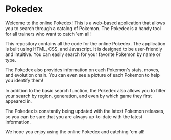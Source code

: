 # Pokedex

Welcome to the online Pokedex! This is a web-based application that allows you to search through a catalog of Pokemon. The Pokedex is a handy tool for all trainers who want to catch 'em all!

This repository contains all the code for the online Pokedex. The application is built using HTML, CSS, and Javascript. It is designed to be user-friendly and intuitive. You can easily search for your favorite Pokemon by name or type.

The Pokedex also provides information on each Pokemon's stats, moves, and evolution chain. You can even see a picture of each Pokemon to help you identify them!

In addition to the basic search function, the Pokedex also allows you to filter your search by region, generation, and even by which game they first appeared in.

The Pokedex is constantly being updated with the latest Pokemon releases, so you can be sure that you are always up-to-date with the latest information.

We hope you enjoy using the online Pokedex and catching 'em all!
